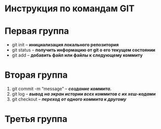 # Инструкция по командам GIT

Первая группа
===
* git init – **инициализация локального репозитория**
* git status – **получить информацию от git о его текущем состоянии**
* git add – **добавить файл или файлы к следующему коммиту**

Вторая группа
===
1. git commit -m “message” – **_создание коммита._**
2. git log – **_вывод на экран истории всех коммитов с их хеш-кодами_**
3. git checkout – **_переход от одного коммита к другому_**

Третья группа
===